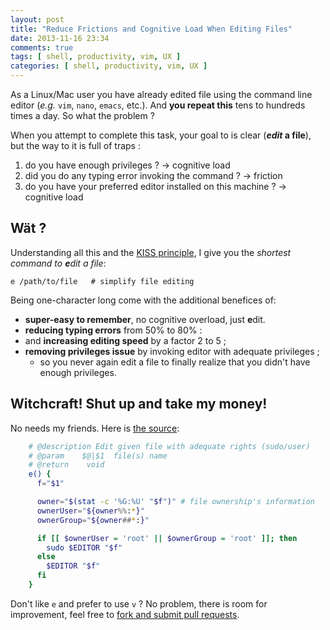 ```yaml
---
layout: post
title: "Reduce Frictions and Cognitive Load When Editing Files"
date: 2013-11-16 23:34
comments: true
tags: [ shell, productivity, vim, UX ]
categories: [ shell, productivity, vim, UX ]
---
```


As a Linux/Mac user you have already edited file using the command line editor (_e.g._ `vim`, `nano`, `emacs`, etc.). And **you repeat this** tens to hundreds times a day. So what the problem ? 

When you attempt to complete this task, your goal to is clear (**_edit_ a file**), but the way to it is full of traps :

1. do you have enough privileges ? → cognitive load
2. did you do any typing error invoking the command ? → friction
3. do you have your preferred editor installed on this machine ? → cognitive load

## Wät ?

Understanding all this and the [KISS principle](http://en.wikipedia.org/wiki/KISS_principle), I give you the _shortest command to **e**dit a file_:

    e /path/to/file   # simplify file editing

Being one-character long come with the additional benefices of:

* **super-easy to remember**, no cognitive overload, just **e**dit.
* **reducing typing errors** from 50% to 80% :
    <!-- * `emacs`: 80%, `nano`: 75%, `vim`: 66%, `vi`: 50%. -->
* and **increasing editing speed** by a factor 2 to 5 ;
    <!-- * `emacs`: 5×, `nano`: 4× `vim`: 3×, `vi`: 2×. -->
* **removing privileges issue** by invoking editor with adequate privileges ;
    * so you never again edit a file to finally realize that you didn't have enough privileges.

## Witchcraft! Shut up and take my money!

No needs my friends. Here is [the source](https://github.com/edouard-lopez/dotfiles/blob/master/.merc):

```bash
    # @description Edit given file with adequate rights (sudo/user)
    # @param    $@|$1  file(s) name
    # @return    void
    e() {
      f="$1"

      owner="$(stat -c '%G:%U' "$f")" # file ownership's information
      ownerUser="${owner%%:*}"
      ownerGroup="${owner##*:}"

      if [[ $ownerUser = 'root' || $ownerGroup = 'root' ]]; then
        sudo $EDITOR "$f"
      else
        $EDITOR "$f"
      fi
    }
```

Don't like `e` and prefer to use `v` ? 
No problem, there is room for improvement, feel free to [fork and submit pull requests](https://github.com/edouard-lopez/dotfiles/fork).
  
